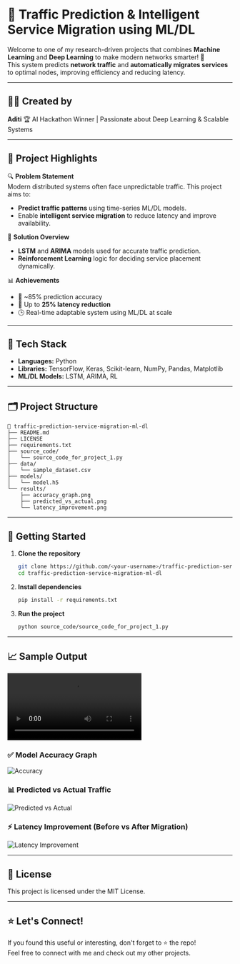 # 🚦 Traffic Prediction & Intelligent Service Migration using ML/DL

Welcome to one of my research-driven projects that combines **Machine Learning** and **Deep Learning** to make modern networks smarter! 📡  
This system predicts **network traffic** and **automatically migrates services** to optimal nodes, improving efficiency and reducing latency.

---

## 👨‍💻 Created by  
**Aditi** 
🏆 AI Hackathon Winner | Passionate about Deep Learning & Scalable Systems  

---

## 📌 Project Highlights

🔍 **Problem Statement**  
Modern distributed systems often face unpredictable traffic. This project aims to:
- **Predict traffic patterns** using time-series ML/DL models.
- Enable **intelligent service migration** to reduce latency and improve availability.

🧠 **Solution Overview**
- **LSTM** and **ARIMA** models used for accurate traffic prediction.
- **Reinforcement Learning** logic for deciding service placement dynamically.

📊 **Achievements**
- 🚀 ~85% prediction accuracy
- 🧠 Up to **25% latency reduction**
- 🕒 Real-time adaptable system using ML/DL at scale

---

## 🧰 Tech Stack

- **Languages:** Python  
- **Libraries:** TensorFlow, Keras, Scikit-learn, NumPy, Pandas, Matplotlib  
- **ML/DL Models:** LSTM, ARIMA, RL  

---

## 🗂️ Project Structure

```
📁 traffic-prediction-service-migration-ml-dl
├── README.md
├── LICENSE
├── requirements.txt
├── source_code/
│   └── source_code_for_project_1.py
├── data/
│   └── sample_dataset.csv
├── models/
│   └── model.h5
└── results/
    ├── accuracy_graph.png
    ├── predicted_vs_actual.png
    └── latency_improvement.png
```

---

## 🚀 Getting Started

1. **Clone the repository**
   ```bash
   git clone https://github.com/<your-username>/traffic-prediction-service-migration-ml-dl.git
   cd traffic-prediction-service-migration-ml-dl
   ```

2. **Install dependencies**
   ```bash
   pip install -r requirements.txt
   ```

3. **Run the project**
   ```bash
   python source_code/source_code_for_project_1.py
   ```

---

## 📈 Sample Output

![Result](result/VIDEO-2023-04-05-22-48-25.mp4)

### ✅ Model Accuracy Graph
![Accuracy](result/accuracy_graph.png)

### 📊 Predicted vs Actual Traffic
![Predicted vs Actual](result/predicted_vs_actual.png)

### ⚡ Latency Improvement (Before vs After Migration)
![Latency Improvement](result/latency_improvement.png)

---

## 📜 License
This project is licensed under the MIT License.

---

## ⭐ Let's Connect!
If you found this useful or interesting, don't forget to ⭐ the repo!  
Feel free to connect with me and check out my other projects.
